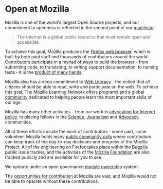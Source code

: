 # Open at Mozilla

Mozilla is one of the world's largest Open Source projects, and our commitment to openness is reflected in the second point of our [manifesto](https://www.mozilla.org/en-US/about/manifesto/):

>The Internet is a global public resource that must remain open and accessible.

To achieve this goal, Mozilla produces the [Firefox web browser](https://www.mozilla.org/firefox/), which is built by both paid staff and thousands of contributors around the world.  Contributors participate in a myriad of ways to build the browser - from submitting code, to translating, to writing support documentation, to running tests - it is the [product of many hands](https://www.mozilla.org/en-US/contribute/).

Mozilla also has a deep commitment to [Web Literacy](https://teach.mozilla.org/teach-like-mozilla/web-literacy/) - the notion that all citizens should be able to read, write and participate on the web.  To achieve this goal, The Mozilla Learning Network offers [programs and a global community](https://teach.mozilla.org/) dedicated to helping people learn the most important skills of our age.

Mozilla has many other activities - from our work in [advocating for Internet policy](https://advocacy.mozilla.org/), to placing fellows in the [Science](https://www.mozillascience.org/), [Journalism](https://opennews.org/) and [Advocacy](https://advocacy.mozilla.org/open-web-fellows/) communities.

All of these efforts include the work of contributors - some paid, some volunteer.  Mozilla holds many [public community calls](https://wiki.mozilla.org/WeeklyUpdates) where contributors can keep track of the day-to-day decisions and progress of the Mozilla Project.  All of the engineering on Firefox takes place within the [Bugzilla](https://bugzilla.mozilla.org/) public issue tracker, and the activities of the [Mozilla Foundation](http://build.webmaker.org/) are also tracked publicly and are available for you to see.

We operate under an open governance [module ownership](https://www.mozilla.org/en-US/about/governance/policies/module-ownership/ ) system.

The [opportunities for contribution](https://www.mozilla.org/en-US/contribute/) at Mozilla are vast, and Mozilla would not be able to operate without these contributions.
